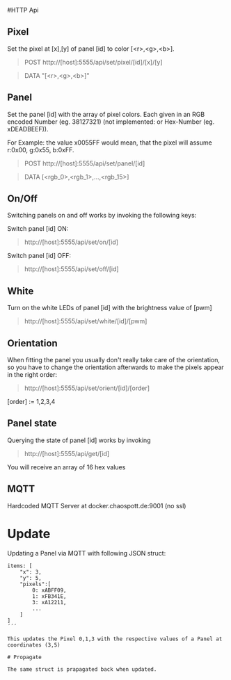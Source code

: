 #HTTP Api

## Pixel

Set the pixel at [x],[y] of panel [id] to color [<r\>,<g\>,<b\>].

>POST http://[host]:5555/api/set/pixel/[id]/[x]/[y]

>DATA "[<r\>,<g\>,<b\>]"

## Panel

Set the panel [id] with the array of pixel colors. Each given in an RGB encoded Number (eg. 38127321) (not implemented: or Hex-Number (eg. xDEADBEEF)).

For Example: the value x0055FF would mean, that the pixel will assume r:0x00, g:0x55, b:0xFF.

>POST http://[host]:5555/api/set/panel/[id]

>DATA [<rgb_0>,<rgb_1>,...,<rgb_15>]

## On/Off

Switching panels on and off works by invoking the following keys:

Switch panel [id] ON:

>http://[host]:5555/api/set/on/[id]

Switch panel [id] OFF:

>http://[host]:5555/api/set/off/[id]

## White

Turn on the white LEDs of panel [id] with the brightness value of [pwm]

>http://[host]:5555/api/set/white/[id]/[pwm]

## Orientation

When fitting the panel you usually don't really take care of the orientation,
so you have to change the orientation afterwards to make the pixels appear in the right order:

>http://[host]:5555/api/set/orient/[id]/[order]

[order] := 1,2,3,4

## Panel state

Querying the state of panel [id] works by invoking

>http://[host]:5555/api/get/[id]

You will receive an array of 16 hex values

## MQTT

Hardcoded MQTT Server at docker.chaospott.de:9001 (no ssl)

# Update

Updating a Panel via MQTT with following JSON struct:

```
items: [
	"x": 3,
	"y": 5,
	"pixels":[
		0: xABFF09,
		1: xFB341E,
		3: xA12211,
		...
	]
]
´´´

This updates the Pixel 0,1,3 with the respective values of a Panel at coordinates (3,5)

# Propagate

The same struct is prapagated back when updated.